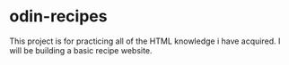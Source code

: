 # odin-recipes

This project is for practicing all of the HTML knowledge i have acquired. I will be building a basic recipe website. 